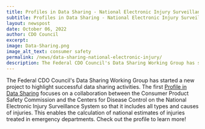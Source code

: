 ```yaml
---
title: Profiles in Data Sharing - National Electronic Injury Surveillance System
subtitle: Profiles in Data Sharing - National Electronic Injury Surveillance System
layout: newspost
date: October 06, 2022
author: CDO Council
excerpt: 
image: Data-Sharing.png
image_alt_text: consumer safety
permalink: /news/data-sharing-national-electronic-injury/
description: The Federal CDO Council's Data Sharing Working Group has started a new project to highlight successful data sharing activities.The first [Profile in Data Sharing](https://resources.data.gov/resources/profiles-in-data-sharing/) focuses on a collaboration between the Consumer Product Safety 
---
```


The Federal CDO Council's Data Sharing Working Group has started a new project to highlight successful data sharing activities. The first [Profile in Data Sharing](https://resources.data.gov/resources/profiles-in-data-sharing/) focuses on a collaboration between the Consumer Product Safety Commission and the Centers for Disease Control on the National Electronic Injury Surveillance System so that it includes all types and causes of injuries.
This enables the calculation of national estimates of injuries treated in emergency departments. Check out the profile to learn more!